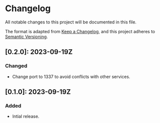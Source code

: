 # Changelog

All notable changes to this project will be documented in this file.

The format is adapted from [Keep a Changelog](https://keepachangelog.com/en/1.1.0/),
and this project adheres to [Semantic Versioning](https://semver.org/spec/v2.0.0.html).

## [0.2.0]: 2023-09-19Z

### Changed

- Change port to 1337 to avoid conflicts with other services.

## [0.1.0]: 2023-09-19Z

### Added

- Intial release.

[unreleased]: https://github.com/bible-api-io/bible-api-version-tr1894/compare/latest...HEAD
[1.0.0]: https://github.com/bible-api-io/bible-api-version-tr1894/compare/v0.0.0...v0.1.0
